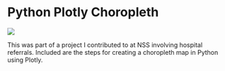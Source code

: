 # Python Plotly Choropleth

![](choropleth.gif)

This was part of a project I contributed to at NSS involving hospital referrals. Included are the steps
for creating a choropleth map in Python using Plotly. 
